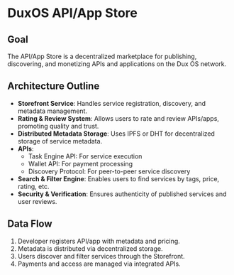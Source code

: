 # DuxOS API/App Store

## Goal
The API/App Store is a decentralized marketplace for publishing, discovering, and monetizing APIs and applications on the Dux OS network.

## Architecture Outline
- **Storefront Service**: Handles service registration, discovery, and metadata management.
- **Rating & Review System**: Allows users to rate and review APIs/apps, promoting quality and trust.
- **Distributed Metadata Storage**: Uses IPFS or DHT for decentralized storage of service metadata.
- **APIs**:
  - Task Engine API: For service execution
  - Wallet API: For payment processing
  - Discovery Protocol: For peer-to-peer service discovery
- **Search & Filter Engine**: Enables users to find services by tags, price, rating, etc.
- **Security & Verification**: Ensures authenticity of published services and user reviews.

## Data Flow
1. Developer registers API/app with metadata and pricing.
2. Metadata is distributed via decentralized storage.
3. Users discover and filter services through the Storefront.
4. Payments and access are managed via integrated APIs. 